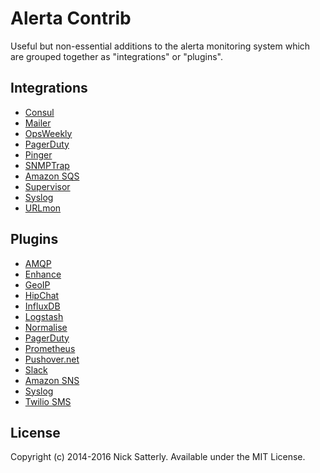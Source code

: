 Alerta Contrib
==============

Useful but non-essential additions to the alerta monitoring system
which are grouped together as "integrations" or "plugins".

Integrations
------------

  * [Consul](integrations/consul)
  * [Mailer](integrations/mailer)
  * [OpsWeekly](integrations/opsweekly)
  * [PagerDuty](integrations/pagerduty)
  * [Pinger](integrations/pinger)
  * [SNMPTrap](integrations/snmptrap)
  * [Amazon SQS](integrations/sqs)
  * [Supervisor](integrations/supervisor)
  * [Syslog](integrations/syslog)
  * [URLmon](integrations/urlmon)

Plugins
-------

  * [AMQP](plugins/amqp)
  * [Enhance](plugins/enhance)
  * [GeoIP](plugins/geoip)
  * [HipChat](plugins/hipchat)
  * [InfluxDB](plugins/influxdb)
  * [Logstash](plugins/logstash)
  * [Normalise](plugins/normalise)
  * [PagerDuty](plugins/pagerduty)
  * [Prometheus](plugins/prometheus)
  * [Pushover.net](plugins/pushover)
  * [Slack](plugins/slack)
  * [Amazon SNS](plugins/sns)
  * [Syslog](plugins/syslog)
  * [Twilio SMS](plugins/twilio)

License
-------

Copyright (c) 2014-2016 Nick Satterly. Available under the MIT License.
